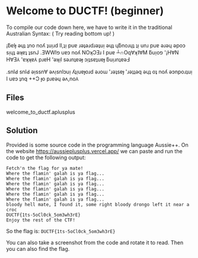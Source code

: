 # Welcome to DUCTF! (beginner)
To compile our code down here, we have to write it in the traditional Australian Syntax: ( Try reading bottom up! )

¡ƃɐlɟ ǝɥʇ ʇno noʎ ʇuᴉɹd ll,ʇᴉ puɐ ɹǝʇǝɹdɹǝʇuᴉ ǝɥʇ ɥƃnoɹɥʇ ʇᴉ unɹ puɐ ǝɹǝɥ ǝpoɔ sᴉɥʇ ǝʞɐʇ ʇsnJ .ƎWWIפ uɐɔ noʎ NOʞƆƎɹ I puɐ ┴∩Oq∀ʞ˥∀M ƃuᴉoפ '¡H∀N H∀Ǝ⅄ 'ɐʞʞɐ⅄ pɹɐH 'ǝʞᴉl sǝɹnʇɐǝɟ ɔᴉʇsɐʇuɐɟ ƃuᴉɹnʇɐǝℲ

.snlԀ snlԀ ǝᴉssn∀ ǝʌᴉsnlɔuᴉ ʎʇᴉuɐɟoɹd ǝɹoɯ 'ɹǝʇsɐɟ 'ɹǝʇʇǝq ǝɥʇ oʇ noʎ ǝɔnpoɹʇuᴉ I uɐɔ ʇnq ++Ɔ ɟo pɹɐǝɥ ǝʌ,no⅄

## Files
welcome\_to\_ductf.aplusplus

## Solution
Provided is some source code in the programming language Aussie++. On the website https://aussieplusplus.vercel.app/ we can paste and run the code to get the following output:
```
Fetch'n the flag for ya mate!
Where the flamin' galah is ya flag...
Where the flamin' galah is ya flag...
Where the flamin' galah is ya flag...
Where the flamin' galah is ya flag...
Where the flamin' galah is ya flag...
Where the flamin' galah is ya flag...
bloody hell mate, I found it, some right bloody drongo left it near a croc
DUCTF{1ts-5oCl0ck_5om3wh3rE}
Enjoy the rest of the CTF!
```
So the flag is: `DUCTF{1ts-5oCl0ck_5om3wh3rE}`

You can also take a screenshot from the code and rotate it to read. Then you can also find the flag.
